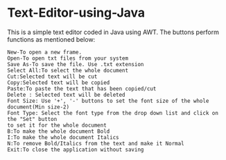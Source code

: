 # Text-Editor-using-Java

This is a simple text editor coded in Java using AWT. The buttons perform functions as mentioned below:

	New-To open a new frame.
	Open-To open txt files from your system
	Save As-To save the file. Use .txt extension
	Select All:To select the whole document
	Cut:Selected text will be cut
	Copy:Selected text will be copied
	Paste:To paste the text that has been copied/cut
	Delete : Selected text will be deleted
	Font Size: Use '+', '-' buttons to set the font size of the whole document(Min size-2)
	Font Type: Select the font type from the drop down list and click on the "Set" button 
	to set it for the whole document
	B:To make the whole document Bold 
	I:To make the whole document Italics
	N:To remove Bold/Italics from the text and make it Normal
	Exit:To close the application without saving
